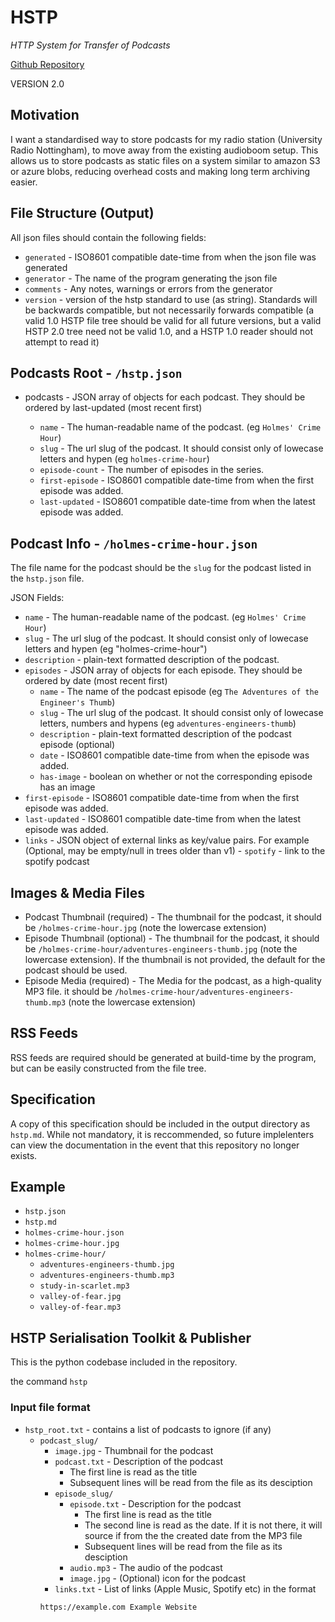# HSTP

*HTTP System for Transfer of Podcasts*

[Github Repository](https://github.com/URN/hstp)

VERSION 2.0

## Motivation

I want a standardised way to store podcasts for my radio station (University Radio Nottingham), to move away from the existing audioboom setup. This allows us to store podcasts as static files on a system similar to amazon S3 or azure blobs, reducing overhead costs and making long term archiving easier.

## File Structure (Output)

All json files should contain the following fields:

-   `generated` - ISO8601 compatible date-time from when the json file
    was generated
-   `generator` - The name of the program generating the json file
-   `comments` - Any notes, warnings or errors from the generator
-   `version` - version of the hstp standard to use (as string). Standards will be backwards compatible, but not necessarily forwards compatible (a valid 1.0 HSTP file tree should be valid for all future versions, but a valid HSTP 2.0 tree need not be valid 1.0, and a HSTP 1.0 reader should not attempt to read it)

## Podcasts Root - `/hstp.json`

-   podcasts - JSON array of objects for each podcast. They should be
    ordered by last-updated (most recent first)

    -   `name` - The human-readable name of the podcast. (eg `Holmes' Crime Hour`)
    -   `slug` - The url slug of the podcast. It should consist only of lowecase letters and hypen (eg `holmes-crime-hour`)
    -   `episode-count` - The number of episodes in the series.
    -   `first-episode` - ISO8601 compatible date-time from when the first episode was added.
    -   `last-updated` - ISO8601 compatible date-time from when the latest episode was added.

## Podcast Info - `/holmes-crime-hour.json`

The file name for the podcast should be the `slug` for the podcast
listed in the `hstp.json` file.

JSON Fields:

-   `name` - The human-readable name of the podcast. (eg `Holmes' Crime Hour`)
-   `slug` - The url slug of the podcast. It should consist only of lowecase letters and hypen (eg "holmes-crime-hour")
-   `description` - plain-text formatted description of the podcast.
-   `episodes` - JSON array of objects for each episode. They should be ordered by date (most recent first)
    -   `name` - The name of the podcast episode (eg `The Adventures of the Engineer's Thumb`)
    -   `slug` - The url slug of the podcast. It should consist only of lowecase letters, numbers and hypens (eg `adventures-engineers-thumb`)
    -   `description` - plain-text formatted description of the podcast episode (optional)
    -   `date` - ISO8601 compatible date-time from when the episode was added.
    -   `has-image` -  boolean on whether or not the corresponding episode has an image
-   `first-episode` - ISO8601 compatible date-time from when the first episode was added.
-   `last-updated` - ISO8601 compatible date-time from when the latest episode was added.
-    `links` - JSON object of external links as key/value pairs. For example (Optional, may be empty/null in trees older than v1)
    -   `spotify` -  link to the spotify podcast

## Images & Media Files

-   Podcast Thumbnail (required) - The thumbnail for the podcast, it should be `/holmes-crime-hour.jpg` (note the lowercase extension)
-   Episode Thumbnail (optional) - The thumbnail for the podcast, it should be `/holmes-crime-hour/adventures-engineers-thumb.jpg` (note the lowercase extension). If the thumbnail is not provided, the default for the podcast should be used.
-   Episode Media (required) - The Media for the podcast, as a high-quality MP3 file. it should be `/holmes-crime-hour/adventures-engineers-thumb.mp3` (note the lowercase extension)

## RSS Feeds

RSS feeds are required should be generated at build-time by the program, but can be easily constructed from the file tree.

## Specification

A copy of this specification should be included in the output directory as `hstp.md`. While not mandatory, it is reccommended, so future implelenters can view the documentation in the event that this repository no longer exists.

## Example

-   `hstp.json`
-   `hstp.md`
-   `holmes-crime-hour.json`
-   `holmes-crime-hour.jpg`
-   `holmes-crime-hour/`
    -   `adventures-engineers-thumb.jpg`
    -   `adventures-engineers-thumb.mp3`
    -   `study-in-scarlet.mp3`
    -   `valley-of-fear.jpg`
    -   `valley-of-fear.mp3`

## HSTP Serialisation Toolkit & Publisher

This is the python codebase included in the repository.

the command `hstp` 

### Input file format

-   `hstp_root.txt` - contains a list of podcasts to ignore (if any)
    -   `podcast_slug/`
        -   `image.jpg` - Thumbnail for the podcast
        -   `podcast.txt` - Description of the podcast
            -   The first line is read as the title
            -   Subsequent lines will be read from the file as its desciption
        -   `episode_slug/`
             -   `episode.txt` - Description for the podcast
                 -   The first line is read as the title
                 -   The second line is read as the date. If it is not there, it will source if from the the created date from the MP3 file
                 -   Subsequent lines will be read from the file as its desciption
             -   `audio.mp3` - The audio of the podcast
             -   `image.jpg` - (Optional) icon for the podcast
        -   `links.txt` - List of links (Apple Music, Spotify etc) in the format 
        ```
        https://example.com Example Website
        ```
